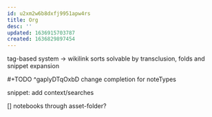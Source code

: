 ```yaml
---
id: u2xm2w6b8dxfj9951apw4rs
title: Org
desc: ''
updated: 1636915703787
created: 1636829897454
---
```


tag-based system
-> wikilink sorts
solvable by transclusion, folds and snippet expansion

#+TODO
 ^gaplyDTqOxbD
change completion for noteTypes

snippet: add context/searches

[] notebooks through asset-folder?